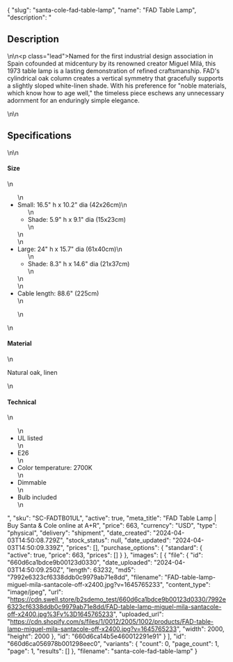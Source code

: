 {
  "slug": "santa-cole-fad-table-lamp",
  "name": "FAD Table Lamp",
  "description": "<h2>Description</h2>\n<!-- split -->\n<p class=\"lead\">Named for the first industrial design association in Spain cofounded at midcentury by its renowned creator Miguel Milá, this 1973 table lamp is a lasting demonstration of refined craftsmanship. FAD's cylindrical oak column creates a vertical symmetry that gracefully supports a slightly sloped white-linen shade. With his preference for \"noble materials, which know how to age well,\" the timeless piece eschews any unnecessary adornment for an enduringly simple elegance.</p>\n<!-- split -->\n<h2>Specifications</h2>\n<!-- split -->\n<h4>Size</h4>\n<ul>\n<li>Small: 16.5\" h x 10.2\" dia (42x26cm)\n<ul>\n<li>Shade: 5.9\" h x 9.1\" dia (15x23cm)</li>\n</ul>\n</li>\n<li>Large: 24\" h x 15.7\" dia (61x40cm)\n<ul>\n<li>Shade: 8.3\" h x 14.6\" dia (21x37cm)</li>\n</ul>\n</li>\n<li>Cable length: 88.6\" (225cm)</li>\n<ul></ul>\n</ul>\n<h4>Material</h4>\n<p>Natural oak, linen</p>\n<h4>Technical</h4>\n<ul>\n<li>UL listed</li>\n<li>E26</li>\n<li>Color temperature: 2700K</li>\n<li>Dimmable</li>\n<li>Bulb included</li>\n</ul>",
  "sku": "SC-FADTB01UL",
  "active": true,
  "meta_title": "FAD Table Lamp | Buy Santa & Cole online at A+R",
  "price": 663,
  "currency": "USD",
  "type": "physical",
  "delivery": "shipment",
  "date_created": "2024-04-03T14:50:08.729Z",
  "stock_status": null,
  "date_updated": "2024-04-03T14:50:09.339Z",
  "prices": [],
  "purchase_options": {
    "standard": {
      "active": true,
      "price": 663,
      "prices": []
    }
  },
  "images": [
    {
      "file": {
        "id": "660d6ca1bdce9b00123d0330",
        "date_uploaded": "2024-04-03T14:50:09.250Z",
        "length": 63232,
        "md5": "7992e6323cf6338ddb0c9979ab71e8dd",
        "filename": "FAD-table-lamp-miguel-mila-santacole-off-x2400.jpg?v=1645765233",
        "content_type": "image/jpeg",
        "url": "https://cdn.swell.store/b2sdemo_test/660d6ca1bdce9b00123d0330/7992e6323cf6338ddb0c9979ab71e8dd/FAD-table-lamp-miguel-mila-santacole-off-x2400.jpg%3Fv%3D1645765233",
        "uploaded_url": "https://cdn.shopify.com/s/files/1/0012/2005/1002/products/FAD-table-lamp-miguel-mila-santacole-off-x2400.jpg?v=1645765233",
        "width": 2000,
        "height": 2000
      },
      "id": "660d6ca14b5e460012291e91"
    }
  ],
  "id": "660d6ca056978b001298eec0",
  "variants": {
    "count": 0,
    "page_count": 1,
    "page": 1,
    "results": []
  },
  "filename": "santa-cole-fad-table-lamp"
}